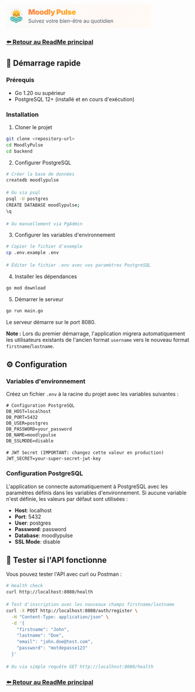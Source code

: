 ![MoodlyPulse Banner](../MoodlyPulse_ReadMe_Header.png)

### [⬅️ Retour au ReadMe principal](README.md)

## 🚀 Démarrage rapide

### Prérequis
- Go 1.20 ou supérieur
- PostgreSQL 12+ (installé et en cours d'exécution)

### Installation

1. Cloner le projet
```bash
git clone <repository-url>
cd MoodlyPulse
cd backend
```

2. Configurer PostgreSQL
```bash
# Créer la base de données
createdb moodlypulse

# Ou via psql
psql -U postgres
CREATE DATABASE moodlypulse;
\q

# Ou manuellement via PgAdmin
```

3. Configurer les variables d'environnement
```bash
# Copier le fichier d'exemple
cp .env.example .env

# Éditer le fichier .env avec vos paramètres PostgreSQL
```

4. Installer les dépendances
```bash
go mod download
```

5. Démarrer le serveur
```bash
go run main.go
```

Le serveur démarre sur le port 8080.

**Note :** Lors du premier démarrage, l'application migrera automatiquement les utilisateurs existants de l'ancien format `username` vers le nouveau format `firstname`/`lastname`.


## ⚙️ Configuration

### Variables d'environnement

Créez un fichier `.env` à la racine du projet avec les variables suivantes :

```env
# Configuration PostgreSQL
DB_HOST=localhost
DB_PORT=5432
DB_USER=postgres
DB_PASSWORD=your_password
DB_NAME=moodlypulse
DB_SSLMODE=disable

# JWT Secret (IMPORTANT: changez cette valeur en production)
JWT_SECRET=your-super-secret-jwt-key
```

### Configuration PostgreSQL

L'application se connecte automatiquement à PostgreSQL avec les paramètres définis dans les variables d'environnement. Si aucune variable n'est définie, les valeurs par défaut sont utilisées :

- **Host**: localhost
- **Port**: 5432
- **User**: postgres
- **Password**: password
- **Database**: moodlypulse
- **SSL Mode**: disable


## 🧪 Tester si l'API fonctionne

Vous pouvez tester l'API avec curl ou Postman :

```bash
# Health check
curl http://localhost:8080/health

# Test d'inscription avec les nouveaux champs firstname/lastname
curl -X POST http://localhost:8080/auth/register \
  -H "Content-Type: application/json" \
  -d '{
    "firstname": "John",
    "lastname": "Doe",
    "email": "john.doe@test.com",
    "password": "motdepasse123"
  }'

# Ou via simple requête GET http://localhost:8080/health
```


### [⬅️ Retour au ReadMe principal](README.md)
